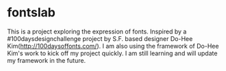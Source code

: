 # fontslab
This is a project exploring the expression of fonts. Inspired by a #100daysdesignchallenge project by S.F. based designer Do-Hee Kim(http://100daysoffonts.com/). I am also using the framework of Do-Hee Kim's work to kick off my project quickly. I am still learning and will update my framework in the future.
